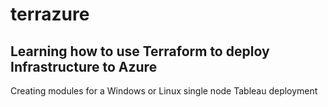 # terrazure

## Learning how to use Terraform to deploy Infrastructure to Azure

Creating modules for a Windows or Linux single node Tableau deployment
